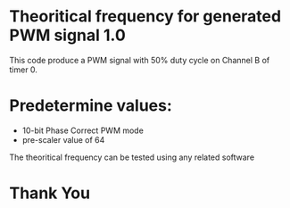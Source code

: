 # Theoritical frequency for generated PWM signal 1.0

This code produce a PWM signal with 50% duty cycle on Channel B of timer 0.

# Predetermine values:

- 10-bit Phase Correct PWM mode
- pre-scaler value of 64

The theoritical frequency can be tested using any related software

# Thank You

